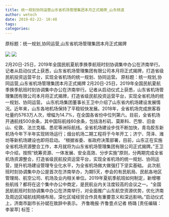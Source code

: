 ```yaml
---
title: 统一规划协同运营山东省机场管理集团本月正式揭牌_山东频道
author: wetech
date: 2019-02-22- 10:48
tags: 
categories: 
---
```

原标题：统一规划,协同运营,山东省机场管理集团本月正式揭牌
<!-- more -->
                
<img align="center" border="0" src="http://p0.ifengimg.com/fck/2019_08/6b935389414c9dc_w650_h349.jpg" />
                
<img align="center" border="0" src="http://p2.ifengimg.com/a/2016/0810/204c433878d5cf9size1_w16_h16.png" />
            
2月20日-25日，2019年全国民航夏航季换季航班时刻协调集中办公在济南举行。记者从启动仪式上获悉，山东省机场管理集团有限公司本月将正式揭牌，打造省级民航投资运营平台，实现全省机场的统一规划、协同运营。
原标题：统一规划,协同运营,山东省机场管理集团本月正式揭牌
2月20日-25日，2019年全国民航夏航季换季航班时刻协调集中办公在济南举行。记者从启动仪式上获悉，山东省机场管理集团有限公司本月将正式揭牌，打造省级民航投资运营平台，实现全省机场的统一规划、协同运营。
山东机场集团董事长王卫中介绍了山东省内机场建设发展情况。近年来，山东各地机场保持了平稳较快发展。2018年，全省机场完成旅客吞吐量约5763万人次，增幅为14.7%，在全国各省份中位列第六。目前，全省机场开通航线500余条，其中国际航线60余条，包括洛杉矶、莫斯科、巴黎、旧金山、伦敦、法兰克福、悉尼等洲际航线。全省机场建设步伐不断加快，青岛胶东新机场今年下半年实现转场运行；烟台机场二期工程将于今年开工；济宁、菏泽、潍坊等新机场建设也即将启动。
“根据省委、省政府决策部署，目前，山东正在实施全省机场资源整合工作，本月就将为山东省机场管理集团有限公司正式揭牌。”王卫中介绍，按照“统筹资源、一体发展、安全高效、分步实施”原则，分两期完成全省机场资源整合，打造省级民航投资运营平台，实现全省机场的统一规划、协同运营，提升机场建设管理专业化水平，为全省机场做大做强打下坚实基础。
此次航班时刻协调集中办公是首次在济南举办，为期5天，参会的有民航局、民航各地区管理局、航空公司、机场及业内相关单位。2019年夏航季航班如何制定，新增哪些航线？都将在这个集中办公中商定，是民航业内关注度较高的会议之一。“全国民航航班时刻协调集中办公在济南举行，对全面推广山东航空资源优势，优化济南及周边区域航线网络布局，深化区域经贸合作具有重要意义和深远影响。”启动仪式上，济南市副市长孙斌在致辞中表示。
齐鲁晚报·齐鲁壹点记者 杨璐
[责任编辑：李翠苹]
标签：
 
             
